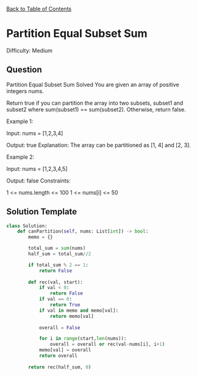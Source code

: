 [Back to Table of Contents](../../README.md)

# Partition Equal Subset Sum
Difficulty: Medium

## Question
Partition Equal Subset Sum
Solved 
You are given an array of positive integers nums.

Return true if you can partition the array into two subsets, subset1 and subset2 where sum(subset1) == sum(subset2). Otherwise, return false.

Example 1:

Input: nums = [1,2,3,4]

Output: true
Explanation: The array can be partitioned as [1, 4] and [2, 3].

Example 2:

Input: nums = [1,2,3,4,5]

Output: false
Constraints:

1 <= nums.length <= 100
1 <= nums[i] <= 50

## Solution Template
```python
class Solution:
    def canPartition(self, nums: List[int]) -> bool:
        memo = {}

        total_sum = sum(nums)
        half_sum = total_sum//2

        if total_sum % 2 == 1:
            return False
        
        def rec(val, start):
            if val < 0:
                return False
            if val == 0:
                return True
            if val in memo and memo[val]:
                return memo[val]
            
            overall = False

            for i in range(start,len(nums)):
                overall = overall or rec(val-nums[i], i+1)
            memo[val] = overall
            return overall
        
        return rec(half_sum, 0)


        
```
